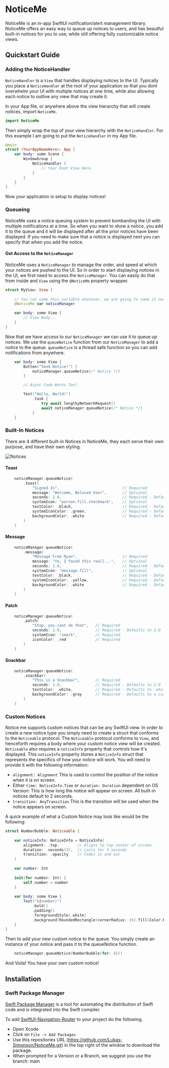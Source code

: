 # NoticeMe
NoticeMe is an in-app SwiftUI notification/alert management library. NoticeMe offers an easy way to queue up notices to users, and has beautful built-in notices for you to use; while still offering fully customizable notice views.

## Quickstart Guide

### Adding the NoticeHandler

`NoticeHandler` is a `View` that handles displaying notices to the UI. Typically you place a `NoticeHandler` at the root of your application so that you dont overwhelm your UI with multiple notices at one time, while also allowing each notice to outlive any view that may create it.

In your App file, or anywhere above the view hierarchy that will create notices, import `NoticeMe`.

```swift
import NoticeMe
```

Then simply wrap the top of your view hierarchy with the `NoticeHandler`. For this example I am going to put the `NoticeHandler` in my App file.

```swift
@main
struct <YourAppNameHere>: App {
    var body: some Scene {
        WindowGroup {
            NoticeHandler {
                // Your Root View Here
            }
        }
    }
}
```

Now your application is setup to display notices!

### Queueing

NoticeMe uses a notice queuing system to prevent bombarding the UI with multiple notifications at a time. So when you want to show a notice, you add it to the queue and it will be displayed after all the prior notices have been displayed. If you need to make sure that a notice is displayed next you can specify that when you add the notice.

#### Get Access to the `NoticeManager`

NoticeMe uses a `NoticeManager` to manage the order, and speed at which your notices are pushed to the UI. So in order to start displaying notices in the UI, we first need to access the `NoticeManager`. You can easily do that from inside and `View` using the `@NoticeMe` property wrapper.

```swift
struct MyView: View {
    
    // You can name this variable whatever, we are going to name it noticeManager for these examples.
    @NoticeMe var noticeManager

    var body: some View {
        // View Body...
    }
}
```

Now that we have access to our `NoticeManager` we can use it to queue up notices. We use the `queueNotice` function from our `NoticeManager` to add a notice to the queue. `queueNotice` is a thread safe function so you can add notifications from anywhere.

```swift
    var body: some View {
        Button("Send Notice!") {
            noticeManager.queueNotice(/* Notice */)
        }

        // Async Code Works Too!

        Text("Hello, World!")
            .task {
                try await lengthyNetworkRequest()
                await noticeManager.queueNotice(/* Notice */)
            }
    }
```

### Built-In Notices

There are 4 different built-in Notices in NoticeMe, they each serve their own purpose, and have their own styling.

![Notices](https://github.com/Lukas-Simonson/NoticeMe/blob/main/Static/notices.gif)

#### Toast

```swift
    noticeManager.queueNotice(
        .toast(
            "Signed In",                            // Required
            message: "Welcome, Beloved User",       // Optional
            seconds: 2.0,                           // Required - Defaults to 2.0
            systemIcon: "person.fill.checkmark",    // Optional
            textColor: .black,                      // Required - Defaults to .black
            systemIconColor: .green,                // Required - Defaults to .black
            backgroundColor: .white                 // Required - Defaults to .white
        )
    )
```

#### Message

```swift
    noticeManager.queueNotice(
        .message(
            "Message From Ryan",                    // Required
            message: "Yo, I found this reall...",   // Optional
            seconds: 2.0,                           // Required - Defaults to 2.0
            systemIcon: "message.fill",             // Optional
            textColor: .black,                      // Required - Defaults to .black
            systemIconColor: .yellow,               // Required - Defaults to .black
            backgroundColor: .white                 // Required - Defaults to .white
        )
    )
```

#### Patch
```swift
    noticeManager.queueNotice(
        .patch(
            "Stop, you cant do that",   // Required
            seconds: 2.0,               // Required - Defaults to 2.0
            systemIcon: "xmark",        // Required
            iconColor: .red             // Required
        )
    )
```

#### Snackbar

```swift
    noticeManager.queueNotice(
        .snackbar(
            "This is a Snackbar",       // Required
            seconds: 2.0,               // Required - Defaults to 2.0
            textColor: .white,          // Required - Defaults to .white
            backgroundColor: .gray      // Required - Defaults to a custom gray color.
        )
    )
```

### Custom Notices

Notice me supports custom notices that can be any SwiftUI view. In order to create a new notice type you simply need to create a struct that conforms to the `Noticeable` protocol. The `Noticeable` protocol conforms to `View`, and henceforth requires a body where your custom notice view will be created. `Noticeable` also requires a `noticeInfo` property that controls how it's displayed. This `noticeInfo` property stores a `NoticeInfo` struct that represents the specifics of how your notice will work. You will need to provide it with the following information:

 - `alignment: Alignment` This is used to control the position of the notice when it is on screen.
 - Either `time: NoticeInfo.Time` or `duration: Duration` dependent on OS Version: This is how long the notice will appear on screen. All built-in notices default to 2 seconds.
 - `transition: AnyTransition` This is the transition will be used when the notice appears on screen.

A quick example of what a Custom Notice may look like would be the following:

```swift
struct NumberBubble: Noticeable {
    
    var noticeInfo: NoticeInfo = NoticeInfo(
        alignment: .top,        // Aligns to top center of screen
        duration: .seconds(3),  // Lasts for 3 seconds
        transition: .opacity    // Fades in and out
    )
    
    var number: Int
    
    init(for number: Int) {
        self.number = number
    }
    
    var body: some View {
        Text("\(number)")
            .bold()
            .padding()
            .foregroundStyle(.white)
            .background(RoundedRectangle(cornerRadius: 15).fill(Color.blue))
    }
}
```

Then to add your new custom notice to the queue. You simply create an instance of your notice and pass it to the queueNotice function.

```swift
    noticeManager.queueNotice(NumberBubble(for: 42))
```

And Voila! You have your own custom notice!

## Installation

### Swift Package Manager

[Swift Package Manager](https://swift.org/package-manager/) is a tool for automating the distribution of Swift code and is integrated into the Swift compiler.

To add [SwiftUI-Navigation-Router](https://github.com/Lukas-Simonson/NoticeMe) to your project do the following.
- Open Xcode
- Click on `File -> Add Packages`
- Use this repositories URL (https://github.com/Lukas-Simonson/NoticeMe.git) in the top right of the window to download the package.
- When prompted for a Version or a Branch, we suggest you use the branch: main
